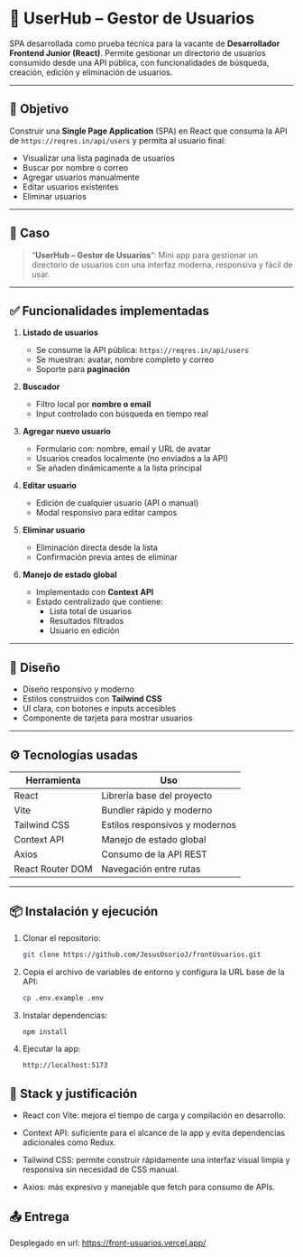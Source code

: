 # 🧪 UserHub – Gestor de Usuarios

SPA desarrollada como prueba técnica para la vacante de **Desarrollador Frontend Junior (React)**. Permite gestionar un directorio de usuarios consumido desde una API pública, con funcionalidades de búsqueda, creación, edición y eliminación de usuarios.

---

## 🎯 Objetivo

Construir una **Single Page Application** (SPA) en React que consuma la API de `https://reqres.in/api/users` y permita al usuario final:

- Visualizar una lista paginada de usuarios
- Buscar por nombre o correo
- Agregar usuarios manualmente
- Editar usuarios existentes
- Eliminar usuarios

---

## 🧩 Caso

> “**UserHub – Gestor de Usuarios**”: Mini app para gestionar un directorio de usuarios con una interfaz moderna, responsiva y fácil de usar.

---

## ✅ Funcionalidades implementadas

1. **Listado de usuarios**
   - Se consume la API pública: `https://reqres.in/api/users`
   - Se muestran: avatar, nombre completo y correo
   - Soporte para **paginación**

2. **Buscador**
   - Filtro local por **nombre o email**
   - Input controlado con búsqueda en tiempo real

3. **Agregar nuevo usuario**
   - Formulario con: nombre, email y URL de avatar
   - Usuarios creados localmente (no enviados a la API)
   - Se añaden dinámicamente a la lista principal

4. **Editar usuario**
   - Edición de cualquier usuario (API o manual)
   - Modal responsivo para editar campos

5. **Eliminar usuario**
   - Eliminación directa desde la lista
   - Confirmación previa antes de eliminar

6. **Manejo de estado global**
   - Implementado con **Context API**
   - Estado centralizado que contiene:
     - Lista total de usuarios
     - Resultados filtrados
     - Usuario en edición

---

## 🎨 Diseño

- Diseño responsivo y moderno
- Estilos construidos con **Tailwind CSS**
- UI clara, con botones e inputs accesibles
- Componente de tarjeta para mostrar usuarios

---

## ⚙ Tecnologías usadas

| Herramienta        | Uso                            |
|--------------------|---------------------------------|
| React              | Librería base del proyecto      |
| Vite               | Bundler rápido y moderno        |
| Tailwind CSS       | Estilos responsivos y modernos  |
| Context API        | Manejo de estado global         |
| Axios              | Consumo de la API REST          |
| React Router DOM   | Navegación entre rutas          |

---

## 📦 Instalación y ejecución

1. Clonar el repositorio:

   ```bash
   git clone https://github.com/JesusOsorioJ/frontUsuarios.git
   ```

2. Copia el archivo de variables de entorno y configura la URL base de la API:

   ```bash
   cp .env.example .env
   ```

3. Instalar dependencias:

   ```bash
   npm install
   ```

4. Ejecutar la app:

   ```bash
   http://localhost:5173
   ```


## 📌 Stack y justificación
- React con Vite: mejora el tiempo de carga y compilación en desarrollo.

- Context API: suficiente para el alcance de la app y evita dependencias adicionales como Redux.

- Tailwind CSS: permite construir rápidamente una interfaz visual limpia y responsiva sin necesidad de CSS manual.

- Axios: más expresivo y manejable que fetch para consumo de APIs.


## 📤 Entrega

Desplegado en url: https://front-usuarios.vercel.app/
